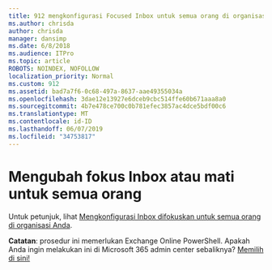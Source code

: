 ```yaml
---
title: 912 mengkonfigurasi Focused Inbox untuk semua orang di organisasi Anda
ms.author: chrisda
author: chrisda
manager: dansimp
ms.date: 6/8/2018
ms.audience: ITPro
ms.topic: article
ROBOTS: NOINDEX, NOFOLLOW
localization_priority: Normal
ms.custom: 912
ms.assetid: bad7a7f6-0c68-497a-8637-aae49355034a
ms.openlocfilehash: 3dae12e13927e6dceb9cbc514ffe60b671aaa8a0
ms.sourcegitcommit: 4b7e478ce700c0b781efec3857ac4dce5bdf00c6
ms.translationtype: MT
ms.contentlocale: id-ID
ms.lasthandoff: 06/07/2019
ms.locfileid: "34753817"
---
```

# <a name="turn-focused-inbox-on-or-off-for-everyone"></a>Mengubah fokus Inbox atau mati untuk semua orang

Untuk petunjuk, lihat [Mengkonfigurasi Inbox difokuskan untuk semua orang di organisasi Anda](https://support.office.com/article/613a845c-4b71-41de-b331-acdcf5b6625d.aspx).

**Catatan**: prosedur ini memerlukan Exchange Online PowerShell. Apakah Anda ingin melakukan ini di Microsoft 365 admin center sebaliknya? [Memilih di sini!](https://go.microsoft.com/fwlink/p/?linkid=862489)
